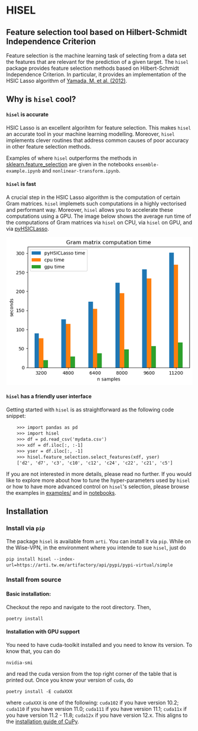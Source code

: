 # HISEL
## Feature selection tool based on Hilbert-Schmidt Independence Criterion
Feature selection is
the machine learning 
task
of selecting from a data set
the features 
that are relevant 
for the prediction of a given target.
The `hisel` package 
provides feature selection methods 
based on 
Hilbert-Schmidt Independence Criterion.
In particular,
it provides an implementation of the HSIC Lasso algorithm of
[Yamada, M. et al. (2012)](https://arxiv.org/abs/1202.0515). 

## Why is `hisel` cool?

#### `hisel` is accurate
HSIC Lasso is an excellent algorihtm for feature selection.
This makes `hisel` an accurate tool in your machine learning modelling.
Moreover, 
`hisel` implements clever routines 
that address common causes of poor accuracy in other feature selection methods.

Examples of where `hisel` outperforms the methods in 
[sklearn.feature\_selection](https://scikit-learn.org/stable/modules/classes.html#module-sklearn.feature_selection)
are given in the notebooks
`ensemble-example.ipynb`
and
`nonlinear-transform.ipynb`.


#### `hisel` is fast
A crucial step in the HSIC Lasso algorithm 
is the computation of
certain Gram matrices. 
`hisel` implemets such computations
in a highly vectorised and performant way. 
Moreover, 
`hisel` allows you to 
accelerate these computations
 using a GPU. 
The image below shows 
the average run time 
of the computations
of Gram matrices 
via 
`hisel` on CPU, 
via
`hisel` on GPU,
and 
via 
[pyHSICLasso](https://pypi.org/project/pyHSICLasso/).

![gramtimes](gramtimes.png)


#### `hisel` has a friendly user interface

Getting started with `hisel` is as straightforward as the following code snippet:
```
    >>> import pandas as pd
    >>> import hisel
    >>> df = pd.read_csv('mydata.csv')
    >>> xdf = df.iloc[:, :-1]
    >>> yser = df.iloc[:, -1]
    >>> hisel.feature_selection.select_features(xdf, yser)
    ['d2', 'd7', 'c3', 'c10', 'c12', 'c24', 'c22', 'c21', 'c5']
```
If you are not interested in more details, 
please read no further. 
If you would like to 
explore more about
how to tune the hyper-parameters used by `hisel` 
or 
how to have more advanced control on `hisel`'s selection,
please browse the examples in 
[examples/](https://github.com/transferwise/hisel/tree/trunk/examples)
and in
[notebooks](https://github.com/transferwise/hisel/tree/trunk/notebooks).




## Installation

### Install via `pip`

The package `hisel` is available from `arti`. You can install it via `pip`. 
While on the Wise-VPN, in the environment where you intende to sue `hisel`, just do
```
pip install hisel --index-url=https://arti.tw.ee/artifactory/api/pypi/pypi-virtual/simple
```

### Install from source

#### Basic installation:
Checkout the repo and navigate to the root directory. Then, 
```
poetry install
```


#### Installation with GPU support
You need to have cuda-toolkit installed and you need to know its version.
To know that, you can do 
```
nvidia-smi
```
and read the cuda version from the top right corner of the table that is printed out. 
Once you know your version of `cuda`, do 
```
poetry install -E cudaXXX
```
where `cudaXXX` is one of the following:
`cuda102` if you have version 10.2;
`cuda110` if you have version 11.0;
`cuda111` if you have version 11.1;
`cuda11x` if you have version 11.2 - 11.8;
`cuda12x` if you have version 12.x.
This aligns to the [installation guide of CuPy](https://docs.cupy.dev/en/stable/install.html#installing-cupy).




